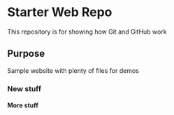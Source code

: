 # Starter Web Repo

This repository is for showing how Git and GitHub work

## Purpose

Sample website with plenty of files for demos

### New stuff


#### More stuff